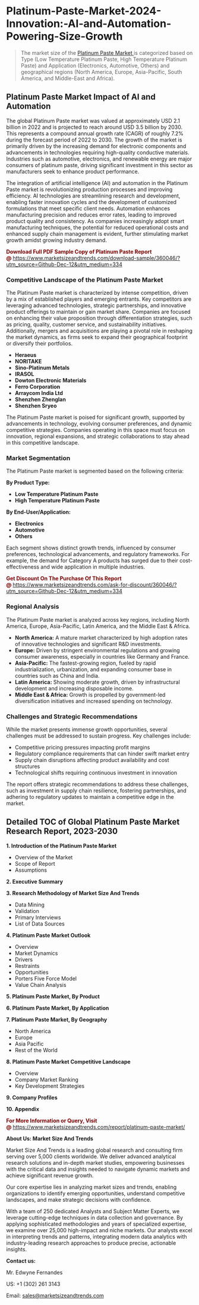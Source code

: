 <H1>Platinum-Paste-Market-2024-Innovation:-AI-and-Automation-Powering-Size-Growth</H1><blockquote><p>The market size of the <a href="https://www.marketsizeandtrends.com/download-sample/360046/?utm_source=Github-Dec-12&amp;utm_medium=334" target="_blank">Platinum Paste Market </a>is categorized based on Type (Low Temperature Platinum Paste, High Temperature Platinum Paste) and Application (Electronics, Automotive, Others) and geographical regions (North America, Europe, Asia-Pacific, South America, and Middle-East and Africa).</p></blockquote><p><h2>Platinum Paste Market Impact of AI and Automation</h2><p>The global Platinum Paste market was valued at approximately USD 2.1 billion in 2022 and is projected to reach around USD 3.5 billion by 2030. This represents a compound annual growth rate (CAGR) of roughly 7.2% during the forecast period of 2022 to 2030. The growth of the market is primarily driven by the increasing demand for electronic components and advancements in technologies requiring high-quality conductive materials. Industries such as automotive, electronics, and renewable energy are major consumers of platinum paste, driving significant investment in this sector as manufacturers seek to enhance product performance.</p><p>The integration of artificial intelligence (AI) and automation in the Platinum Paste market is revolutionizing production processes and improving efficiency. AI technologies are streamlining research and development, enabling faster innovation cycles and the development of customized formulations that meet specific client needs. Automation enhances manufacturing precision and reduces error rates, leading to improved product quality and consistency. As companies increasingly adopt smart manufacturing techniques, the potential for reduced operational costs and enhanced supply chain management is evident, further stimulating market growth amidst growing industry demand.</p></p><p><strong><span style="color: #800000;">Download Full PDF Sample Copy of Platinum Paste Report @</span>&nbsp;</strong><a href="https://www.marketsizeandtrends.com/download-sample/360046/?utm_source=Github-Dec-12&amp;utm_medium=334">https://www.marketsizeandtrends.com/download-sample/360046/?utm_source=Github-Dec-12&amp;utm_medium=334</a></p><h3>Competitive Landscape of the Platinum Paste Market</h3><p>The Platinum Paste market is characterized by intense competition, driven by a mix of established players and emerging entrants. Key competitors are leveraging advanced technologies, strategic partnerships, and innovative product offerings to maintain or gain market share. Companies are focused on enhancing their value proposition through differentiation strategies, such as pricing, quality, customer service, and sustainability initiatives. Additionally, mergers and acquisitions are playing a pivotal role in reshaping the market dynamics, as firms seek to expand their geographical footprint or diversify their portfolios.</p><p><strong><p><ul><li>Heraeus </li><li> NORITAKE </li><li> Sino-Platinum Metals </li><li> IRASOL </li><li> Dowton Electronic Materials </li><li> Ferro Corporation </li><li> Arraycom India Ltd </li><li> Shenzhen Zhenglan </li><li> Shenzhen Sryeo</p></li></ul></p></strong></p><p>The Platinum Paste market is poised for significant growth, supported by advancements in technology, evolving consumer preferences, and dynamic competitive strategies. Companies operating in this space must focus on innovation, regional expansions, and strategic collaborations to stay ahead in this competitive landscape.</p><h3>Market Segmentation</h3><p>The Platinum Paste market is segmented based on the following criteria:</p><p><strong>By Product Type:</strong></p><p><strong><p><ul><li>Low Temperature Platinum Paste </li><li> High Temperature Platinum Paste</p></li></ul></p></strong></p><p><strong>By End-User/Application:</strong></p><p><strong><p><ul><li>Electronics </li><li> Automotive </li><li> Others</p></li></ul></p></strong></p><p>Each segment shows distinct growth trends, influenced by consumer preferences, technological advancements, and regulatory frameworks. For example, the demand for Category A products has surged due to their cost-effectiveness and wide application in multiple industries.</p><p><strong><span style="color: #800000;">Get Discount On The Purchase Of This Report @&nbsp;</span></strong><a href="https://www.marketsizeandtrends.com/ask-for-discount/360046/?utm_source=Github-Dec-12&amp;utm_medium=334">https://www.marketsizeandtrends.com/ask-for-discount/360046/?utm_source=Github-Dec-12&amp;utm_medium=334</a></p><h3>Regional Analysis</h3><p>The Platinum Paste market is analyzed across key regions, including North America, Europe, Asia-Pacific, Latin America, and the Middle East &amp; Africa.</p><ul><li><strong>North America:</strong> A mature market characterized by high adoption rates of innovative technologies and significant R&amp;D investments.</li><li><strong>Europe:</strong> Driven by stringent environmental regulations and growing consumer awareness, especially in countries like Germany and France.</li><li><strong>Asia-Pacific:</strong> The fastest-growing region, fueled by rapid industrialization, urbanization, and expanding consumer base in countries such as China and India.</li><li><strong>Latin America:</strong> Showing moderate growth, driven by infrastructural development and increasing disposable income.</li><li><strong>Middle East &amp; Africa:</strong> Growth is propelled by government-led diversification initiatives and increased spending on technology.</li></ul><h3>Challenges and Strategic Recommendations</h3><p>While the market presents immense growth opportunities, several challenges must be addressed to sustain progress. Key challenges include:</p><ul><li>Competitive pricing pressures impacting profit margins</li><li>Regulatory compliance requirements that can hinder swift market entry</li><li>Supply chain disruptions affecting product availability and cost structures</li><li>Technological shifts requiring continuous investment in innovation</li></ul><p>The report offers strategic recommendations to address these challenges, such as investment in supply chain resilience, fostering partnerships, and adhering to regulatory updates to maintain a competitive edge in the market.</p><h2>Detailed TOC of Global Platinum Paste Market Research Report, 2023-2030</h2><p><strong>1. Introduction of the Platinum Paste Market</strong></p><ul><li>Overview of the Market</li><li>Scope of Report</li><li>Assumptions&nbsp;</li></ul><p><strong>2. Executive Summary</strong></p><p><strong>3. Research Methodology of <strong>Market Size And Trends</strong></strong></p><ul><li>Data Mining</li><li>Validation</li><li>Primary Interviews</li><li>List of Data Sources&nbsp;</li></ul><p><strong>4. Platinum Paste Market Outlook</strong></p><ul><li>Overview</li><li>Market Dynamics</li><li>Drivers</li><li>Restraints</li><li>Opportunities</li><li>Porters Five Force Model</li><li>Value Chain Analysis&nbsp;</li></ul><p><strong>5. Platinum Paste Market, By Product</strong></p><p><strong>6. Platinum Paste Market, By Application</strong></p><p><strong>7. Platinum Paste Market, By Geography</strong></p><ul><li>North America</li><li>Europe</li><li>Asia Pacific</li><li>Rest of the World&nbsp;</li></ul><p><strong>8. Platinum Paste Market Competitive Landscape</strong></p><ul><li>Overview</li><li>Company Market Ranking</li><li>Key Development Strategies&nbsp;</li></ul><p><strong>9. Company Profiles</strong></p><p><strong>10. Appendix</strong></p><p><strong><span style="color: #800000;">For More Information or Query, Visit @&nbsp;</span></strong><a href="https://www.marketsizeandtrends.com/report/platinum-paste-market/">https://www.marketsizeandtrends.com/report/platinum-paste-market/</a></p><p></p><p><strong>About Us:&nbsp;Market Size And Trends</strong></p><p>Market Size And Trends&nbsp;is a leading global research and consulting firm serving over 5,000 clients worldwide. We deliver advanced analytical research solutions and in-depth market studies, empowering businesses with the critical data and insights needed to navigate dynamic markets and achieve significant revenue growth.</p><p>Our core expertise lies in analyzing market sizes and trends, enabling organizations to identify emerging opportunities, understand competitive landscapes, and make strategic decisions with confidence.</p><p>With a team of 250 dedicated Analysts and Subject Matter Experts, we leverage cutting-edge techniques in data collection and governance. By applying sophisticated methodologies and years of specialized expertise, we examine over 25,000 high-impact and niche markets. Our analysts excel in interpreting trends and patterns, integrating modern data analytics with industry-leading research approaches to produce precise, actionable insights.</p><p><strong>Contact us:</strong></p><p>Mr. Edwyne Fernandes</p><p>US: +1 (302) 261 3143</p><p>Email: <a href="mailto:sales@marketsizeandtrends.com">sales@marketsizeandtrends.com</a>&nbsp;</p>
